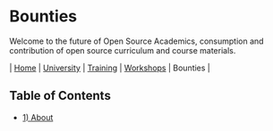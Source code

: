# Bounties

Welcome to the future of Open Source Academics, consumption and contribution of open source curriculum and course materials.

| [Home](https://github.com/osacademics/home/) | [University](https://github.com/osacademics/university/) | [Training](https://github.com/osacademics/training) | [Workshops](https://github.com/osacademics/workshops/) | Bounties |

## Table of Contents

- [1) About](about/README.md)
